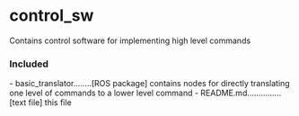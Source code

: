 control_sw
====================

Contains control software for implementing high level commands

<h3>Included</h3>
- basic_translator........[ROS package] contains nodes for directly translating one level of commands to a lower level command
- README.md...............[text file] this file
